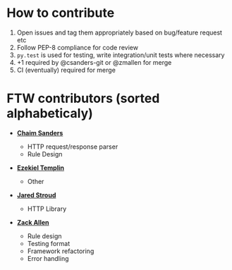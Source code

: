 How to contribute
============================================

1. Open issues and tag them appropriately based on bug/feature request etc
2. Follow PEP-8 compliance for code review
3. `py.test` is used for testing, write integration/unit tests where necessary
4. +1 required by @csanders-git or @zmallen for merge
5. CI (eventually) required for merge 

FTW contributors (sorted alphabeticaly)
============================================

* **[Chaim Sanders](https://github.com/csanders-git)**

  * HTTP request/response parser
  * Rule Design

* **[Ezekiel Templin](https://github.com/ezkl/)**

  * Other

* **[Jared Stroud](https://github.com/jaredestroud/)**
  * HTTP Library

* **[Zack Allen](https://github.com/zmallen/)**

  * Rule design
  * Testing format
  * Framework refactoring
  * Error handling

